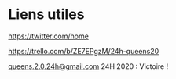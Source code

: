 # Liens utiles
  https://twitter.com/home
  
  https://trello.com/b/ZE7EPgzM/24h-queens20
  
  queens.2.0.24h@gmail.com  24H 2020 : Victoire !
  

# 
